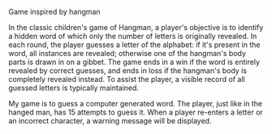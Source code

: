 Game inspired by hangman

In the classic children's game of Hangman, a player's objective is to identify a hidden word of which only the number of letters is originally revealed. In each round, the player guesses a letter of the alphabet: if it's present in the word, all instances are revealed; otherwise one of the hangman's body parts is drawn in on a gibbet. The game ends in a win if the word is entirely revealed by correct guesses, and ends in loss if the hangman's body is completely revealed instead. To assist the player, a visible record of all guessed letters is typically maintained.

My game is to guess a computer generated word. The player, just like in the hanged man, has 15 attempts to guess it. When a player re-enters a letter or an incorrect character, a warning message will be displayed.
